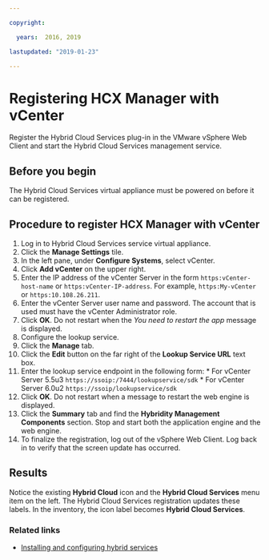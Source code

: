 ```yaml
---

copyright:

  years:  2016, 2019

lastupdated: "2019-01-23"

---
```

# Registering HCX Manager with vCenter

Register the Hybrid Cloud Services plug-in in the VMware vSphere Web Client and start the Hybrid Cloud Services management service.

## Before you begin

The Hybrid Cloud Services virtual appliance must be powered on before it can be registered.

## Procedure to register HCX Manager with vCenter

1. Log in to Hybrid Cloud Services service virtual appliance.
2. Click the **Manage Settings** tile.
  1. In the left pane, under **Configure Systems**, select vCenter.
  2. Click **Add vCenter** on the upper right.
  3. Enter the IP address of the vCenter Server in the form `https:vCenter-host-name` or `https:vCenter-IP-address`. For example, `https:My-vCenter` or `https:10.108.26.211`.
  4. Enter the vCenter Server user name and password. The account that is used must have the vCenter Administrator role.
  5. Click **OK**. Do not restart when the _You need to restart the app_ message is displayed.
3. Configure the lookup service.
  1. Click the **Manage** tab.
  2. Click the **Edit** button on the far right of the **Lookup Service URL** text box.
  3. Enter the lookup service endpoint in the following form:
    * For vCenter Server 5.5u3 `https://ssoip:/7444/lookupservice/sdk`
    * For vCenter Server 6.0u2 `https://ssoip/lookupservice/sdk`
  4. Click **OK**. Do not restart when a message to restart the web engine is displayed.
4. Click the **Summary** tab and find the **Hybridity Management Components** section. Stop and start both the application engine and the web engine.
5. To finalize the registration, log out of the vSphere Web Client. Log back in to verify that the screen update has occurred.

## Results

Notice the existing **Hybrid Cloud** icon and the **Hybrid Cloud Services** menu item on the left. The Hybrid Cloud Services registration updates these labels. In the inventory, the icon label becomes **Hybrid Cloud Services**.

### Related links

* [Installing and configuring hybrid services](/docs/services/vmwaresolutions/archiref/hcx-archi/hcx-archi-install-cfg-hybrid.html)
